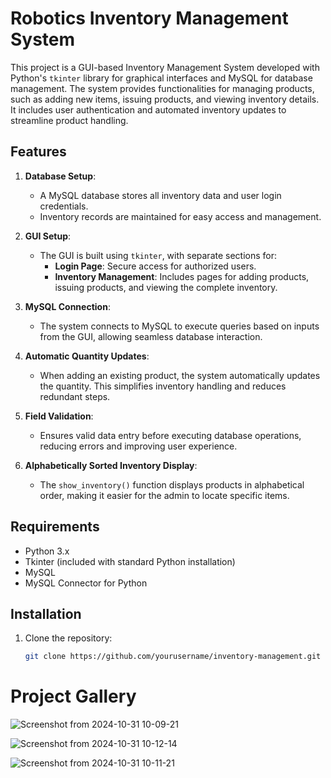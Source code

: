# Robotics Inventory Management System

This project is a GUI-based Inventory Management System developed with Python's `tkinter` library for graphical interfaces and MySQL for database management. The system provides functionalities for managing products, such as adding new items, issuing products, and viewing inventory details. It includes user authentication and automated inventory updates to streamline product handling.

## Features

1. **Database Setup**: 
   - A MySQL database stores all inventory data and user login credentials.
   - Inventory records are maintained for easy access and management.
   
2. **GUI Setup**:
   - The GUI is built using `tkinter`, with separate sections for:
     - **Login Page**: Secure access for authorized users.
     - **Inventory Management**: Includes pages for adding products, issuing products, and viewing the complete inventory.
   
3. **MySQL Connection**:
   - The system connects to MySQL to execute queries based on inputs from the GUI, allowing seamless database interaction.
   
4. **Automatic Quantity Updates**:
   - When adding an existing product, the system automatically updates the quantity. This simplifies inventory handling and reduces redundant steps.

5. **Field Validation**:
   - Ensures valid data entry before executing database operations, reducing errors and improving user experience.
   
6. **Alphabetically Sorted Inventory Display**:
   - The `show_inventory()` function displays products in alphabetical order, making it easier for the admin to locate specific items.

## Requirements

- Python 3.x
- Tkinter (included with standard Python installation)
- MySQL
- MySQL Connector for Python

## Installation

1. Clone the repository:
   ```bash
   git clone https://github.com/yourusername/inventory-management.git


# Project Gallery

![Screenshot from 2024-10-31 10-09-21](https://github.com/user-attachments/assets/e9d1e9a5-7bd8-4f1b-ab7d-74512290258f)


![Screenshot from 2024-10-31 10-12-14](https://github.com/user-attachments/assets/905091e2-a2e0-4523-922b-6c7e2841b834)


![Screenshot from 2024-10-31 10-11-21](https://github.com/user-attachments/assets/1f16df6e-e20e-4c71-b3a5-372b044ac744)
